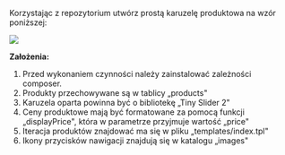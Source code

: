 Korzystając z repozytorium utwórz prostą karuzelę produktowa na wzór poniższej:

 ![](RackMultipart20210913-4-y6i1ak_html_43665c71bd07d3d6.png)

**Założenia:**

1. Przed wykonaniem czynności należy zainstalować zależności composer.
 2. Produkty przechowywane są w tablicy „products&quot;
 3. Karuzela oparta powinna być o bibliotekę „Tiny Slider 2&quot;
 4. Ceny produktowe mają być formatowane za pomocą funkcji „displayPrice&quot;, która w parametrze przyjmuje wartość „price&quot;
 5. Iteracja produktów znajdować ma się w pliku „templates/index.tpl&quot;
 6. Ikony przycisków nawigacji znajdują się w katalogu „images&quot;
